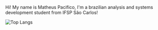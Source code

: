 Hi! My name is Matheus Pacifico, I'm a brazilian analysis and systems development student from IFSP São Carlos!

![Top Langs](https://github-readme-stats.vercel.app/api/top-langs/?username=anuraghazra&langs_count=8)
